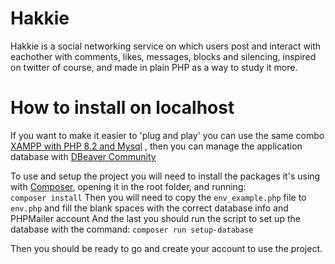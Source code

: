# Hakkie
Hakkie is a social networking service on which users post and interact with eachother with comments, likes, messages, blocks and silencing, inspired on twitter of course, and made in plain PHP as a way to study it more.

# How to install on localhost

If you want to make it easier to 'plug and play' you can use the same combo [XAMPP with PHP 8.2 and Mysql](https://www.apachefriends.org/pt_br/download.html) , then you can manage the application database with [DBeaver Community](https://dbeaver.io/download/)

To use and setup the project you will need to install the packages it's using with [Composer](https://getcomposer.org/), opening it in the root folder, and running:  
```composer install```
Then you will need to copy the ```env_example.php``` file to ```env.php``` and fill the blank spaces with the correct database info and PHPMailer account
And the last you should run the script to set up the database with the command:
```composer run setup-database```


Then you should be ready to go and create your account to use the project.
